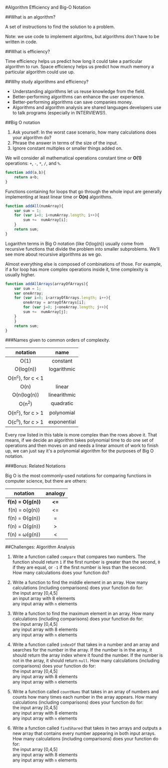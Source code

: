 #Algorithm Efficiency and Big-O Notation

##What is an algorithm?

A set of instructions to find the solution to a problem.

Note: we use code to implement algoritms, but algorithms don't have to be written in code.

##What is efficiency?

Time efficiency helps us predict how long it could take a particular algorithm to run. Space efficiency helps us predict how much memory a particular algorithm could use up. 

##Why study algorithms and efficiency?

* Understanding algorithms let us reuse knowledge from the field.
* Better-performing algorithms can enhance the user experience.
* Better-performing algorithms can save companies money.
* Algorithms and algorithm analysis are shared languages developers use to talk programs (especially in INTERVIEWS!).


##Big O notation

1. Ask yourself: In the worst case scenario, how many calculations does your algorithm do? 
2. Phrase the answer in terms of the size of the input.  
3. Ignore constant multiples or smaller things added on.

We will consider all mathematical operations constant time or **O(1)** operations: `+`, `-`, `*`, `/`, and `%`.

```js
function add(a,b){
    return a+b;
}
```

Functions containing for loops that go through the whole input are generally implementing at least linear time or **O(n)** algorithms.

```js
function addAll(numArray){
    var sum = 1;
    for (var i=0; i<numArray.length; i++){
        sum +=  numArray[i];
    }
    return sum;
}
```

Logarithm terms in Big O notation (like O(log(n)) usually come from recursive functions that divide the problem into smaller subproblems. We'll see more about recursive algorithms as we go.

Almost everything else is composed of combinations of those. For example, if a for loop has more complex operations inside it, time complexity is usually higher.

```js
function addAllArrays(arrayOfArrays){
    var sum = 1;
    var oneArray;
    for (var i=0; i<arrayOfArrays.length; i++){
        oneArray = arrayOfArrays[i];
        for (var j=0; j<oneArray.length; j++){
	    sum +=  numArray[j];
	}
    }
    return sum;
}
```

###Names given to common orders of complexity.

| notation | name |
| :-----: | :------: |
| O(1) | constant |
| O(log(n)) | logarithmic |
| O(n<sup>c</sup>), for c < 1 |  |
| O(n) | linear |
| O(n(log(n)) | linearithmic | 
| O(n<sup>2</sup>) | quadratic |
| O(n<sup>c</sup>), for c > 1 | polynomial |
| O(c<sup>n</sup>), for c > 1 | exponential |

Every row listed in this table is more complex than the rows above it.  That means, if we decide an algorithm takes polynomial time to do one set of operations and then moves on and needs a linear amount of work to finish up, we can just say it's a polynomial algorithm for the purposes of Big O notation. 


###Bonus: Related Notations

Big O is the most commonly-used notations for comparing functions in computer science, but there are others:

| notation | analogy |
| :----: | :----: |
| **f(n) = O(g(n))** | **<=** |
| f(n) = o(g(n)) |  <= |
| f(n) = Θ(g(n)) | = |
| f(n) = Ω(g(n)) | > |
| f(n) =  ω(g(n)) | < |




##Challenges: Algorithm Analysis

1. Write a function called `compare` that compares two numbers. The function should return `1` if the first number is greater than the second, `0` if they are equal, or `-1` if the first number is less than the second.    
    How many calculations does your function do?

1. Write a function to find the middle element in an array.  How many calculations (including comparisons) does your function do for:   
    the input array [0,4,5]   
    an input array with 8 elements    
    any input array with `n` elements   
    
1. Write a function to find the maximum element in an array. How many calculations (including comparisons) does your function do for:    
    the input array [0,4,5]    
    any input array with 8 elements     
    any input array with `n` elements    

1. Write a function called `indexOf` that takes in a number and an array and searches for the number in the array. If the number is in the array, it should return the array index where it found the number. If the number is not in the array, it should return `null`.  How many calculations (including comparisons) does your function do for:    
    the input array [0,4,5]    
    any input array with 8 elements    
    any input array with `n` elements    

1. Write a function called `countNums` that takes in an array of numbers and counts how many times each number in the array appears.  How many calculations (including comparisons) does your function do for:    
    the input array [0,4,5]      
    any input array with 8 elements    
    any input array with `n` elements    


1. Write a function called `findShared` that takes in two arrays and outputs a new array that contains every number appearing in both input arrays. How many calculations (including comparisons) does your function do for:    
    the input array [0,4,5]      
    any input array with 8 elements    
    any input array with `n` elements    
